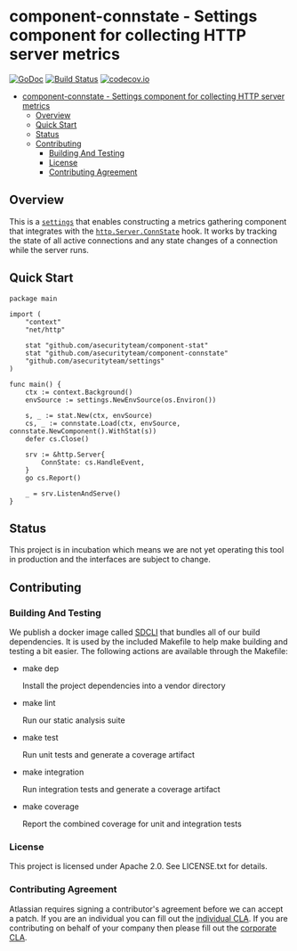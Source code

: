<a id="markdown-component-connstate---settings-component-for-collecting-http-server-metrics" name="component-connstate---settings-component-for-collecting-http-server-metrics"></a>
# component-connstate - Settings component for collecting HTTP server metrics
[![GoDoc](https://godoc.org/github.com/asecurityteam/component-connstate?status.svg)](https://godoc.org/github.com/asecurityteam/component-connstate)
[![Build Status](https://travis-ci.org/asecurityteam/component-connstate.png?branch=master)](https://travis-ci.org/asecurityteam/component-connstate)
[![codecov.io](https://codecov.io/github/asecurityteam/component-connstate/coverage.svg?branch=master)](https://codecov.io/github/asecurityteam/component-connstate?branch=master)
<!-- TOC -->

- [component-connstate - Settings component for collecting HTTP server metrics](#component-connstate---settings-component-for-collecting-http-server-metrics)
    - [Overview](#overview)
    - [Quick Start](#quick-start)
    - [Status](#status)
    - [Contributing](#contributing)
        - [Building And Testing](#building-and-testing)
        - [License](#license)
        - [Contributing Agreement](#contributing-agreement)

<!-- /TOC -->

<a id="markdown-overview" name="overview"></a>
## Overview

This is a [`settings`](https://github.com/asecurityteam/settings) that enables
constructing a metrics gathering component that integrates with the
[`http.Server.ConnState`](https://golang.org/pkg/net/http/#Server) hook. It
works by tracking the state of all active connections and any state changes of
a connection while the server runs.

<a id="markdown-quick-start" name="quick-start"></a>
## Quick Start

```golang
package main

import (
    "context"
    "net/http"

    stat "github.com/asecurityteam/component-stat"
    stat "github.com/asecurityteam/component-connstate"
    "github.com/asecurityteam/settings"
)

func main() {
    ctx := context.Background()
    envSource := settings.NewEnvSource(os.Environ())

    s, _ := stat.New(ctx, envSource)
    cs, _ := connstate.Load(ctx, envSource, connstate.NewComponent().WithStat(s))
    defer cs.Close()

    srv := &http.Server{
        ConnState: cs.HandleEvent,
    }
    go cs.Report()

    _ = srv.ListenAndServe()
}
```

<a id="markdown-status" name="status"></a>
## Status

This project is in incubation which means we are not yet operating this tool in
production and the interfaces are subject to change.

<a id="markdown-contributing" name="contributing"></a>
## Contributing

<a id="markdown-building-and-testing" name="building-and-testing"></a>
### Building And Testing

We publish a docker image called [SDCLI](https://github.com/asecurityteam/sdcli) that
bundles all of our build dependencies. It is used by the included Makefile to help
make building and testing a bit easier. The following actions are available through
the Makefile:

-   make dep

    Install the project dependencies into a vendor directory

-   make lint

    Run our static analysis suite

-   make test

    Run unit tests and generate a coverage artifact

-   make integration

    Run integration tests and generate a coverage artifact

-   make coverage

    Report the combined coverage for unit and integration tests

<a id="markdown-license" name="license"></a>
### License

This project is licensed under Apache 2.0. See LICENSE.txt for details.

<a id="markdown-contributing-agreement" name="contributing-agreement"></a>
### Contributing Agreement

Atlassian requires signing a contributor's agreement before we can accept a patch. If
you are an individual you can fill out the [individual
CLA](https://na2.docusign.net/Member/PowerFormSigning.aspx?PowerFormId=3f94fbdc-2fbe-46ac-b14c-5d152700ae5d).
If you are contributing on behalf of your company then please fill out the [corporate
CLA](https://na2.docusign.net/Member/PowerFormSigning.aspx?PowerFormId=e1c17c66-ca4d-4aab-a953-2c231af4a20b).
